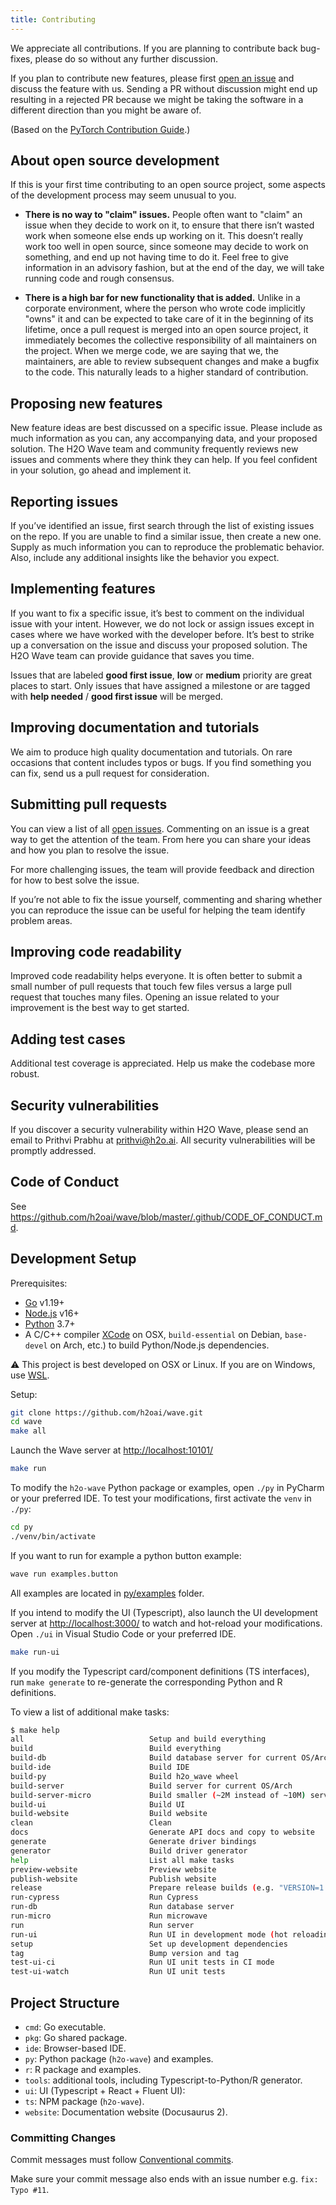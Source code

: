```yaml
---
title: Contributing
---
```


We appreciate all contributions. If you are planning to contribute back bug-fixes, please do so without any further discussion.

If you plan to contribute new features, please first [open an issue](https://github.com/h2oai/wave/issues/new/choose) and discuss the feature with us. Sending a PR without discussion might end up resulting in a rejected PR because we might be taking the software in a different direction than you might be aware of.

(Based on the [PyTorch Contribution Guide](https://pytorch.org/docs/stable/community/contribution_guide.html).)

## About open source development

If this is your first time contributing to an open source project, some aspects of the development process may seem unusual to you.

- **There is no way to "claim" issues.** People often want to "claim" an issue when they decide to work on it, to ensure that there isn’t wasted work when someone else ends up working on it. This doesn’t really work too well in open source, since someone may decide to work on something, and end up not having time to do it. Feel free to give information in an advisory fashion, but at the end of the day, we will take running code and rough consensus.

- **There is a high bar for new functionality that is added.** Unlike in a corporate environment, where the person who wrote code implicitly "owns" it and can be expected to take care of it in the beginning of its lifetime, once a pull request is merged into an open source project, it immediately becomes the collective responsibility of all maintainers on the project. When we merge code, we are saying that we, the maintainers, are able to review subsequent changes and make a bugfix to the code. This naturally leads to a higher standard of contribution.

## Proposing new features

New feature ideas are best discussed on a specific issue. Please include as much information as you can, any accompanying data, and your proposed solution. The H2O Wave team and community frequently reviews new issues and comments where they think they can help. If you feel confident in your solution, go ahead and implement it.

## Reporting issues

If you’ve identified an issue, first search through the list of existing issues on the repo. If you are unable to find a similar issue, then create a new one. Supply as much information you can to reproduce the problematic behavior. Also, include any additional insights like the behavior you expect.

## Implementing features

If you want to fix a specific issue, it’s best to comment on the individual issue with your intent. However, we do not lock or assign issues except in cases where we have worked with the developer before. It’s best to strike up a conversation on the issue and discuss your proposed solution. The H2O Wave team can provide guidance that saves you time.

Issues that are labeled **good first issue**, **low** or **medium** priority are great places to start. Only issues that have assigned a milestone or are tagged with **help needed** / **good first issue** will be merged.

## Improving documentation and tutorials

We aim to produce high quality documentation and tutorials. On rare occasions that content includes typos or bugs. If you find something you can fix, send us a pull request for consideration.

## Submitting pull requests

You can view a list of all [open issues](https://github.com/h2oai/wave/issues). Commenting on an issue is a great way to get the attention of the team. From here you can share your ideas and how you plan to resolve the issue.

For more challenging issues, the team will provide feedback and direction for how to best solve the issue.

If you’re not able to fix the issue yourself, commenting and sharing whether you can reproduce the issue can be useful for helping the team identify problem areas.

## Improving code readability

Improved code readability helps everyone. It is often better to submit a small number of pull requests that touch few files versus a large pull request that touches many files. Opening an issue related to your improvement is the best way to get started.

## Adding test cases

Additional test coverage is appreciated.  Help us make the codebase more robust.

## Security vulnerabilities

If you discover a security vulnerability within H2O Wave, please send an email to Prithvi Prabhu at prithvi@h2o.ai. All security vulnerabilities will be promptly addressed.

## Code of Conduct

See <https://github.com/h2oai/wave/blob/master/.github/CODE_OF_CONDUCT.md>.

## Development Setup

Prerequisites:

- [Go](https://golang.org/) v1.19+
- [Node.js](http://nodejs.org) v16+
- [Python](https://www.python.org/) 3.7+
- A C/C++ compiler [XCode](https://developer.apple.com/xcode/) on OSX, `build-essential` on Debian, `base-devel` on Arch, etc.) to build Python/Node.js dependencies.

:warning: This project is best developed on OSX or Linux. If you are on Windows, use [WSL](https://docs.microsoft.com/en-us/windows/wsl/about).

Setup:

``` bash
git clone https://github.com/h2oai/wave.git
cd wave
make all
```

Launch the Wave server at <http://localhost:10101/>

``` bash
make run
```

To modify the `h2o-wave` Python package or examples, open `./py` in PyCharm or your preferred IDE. To test your modifications, first activate the `venv` in `./py`:

``` bash
cd py
./venv/bin/activate
```

If you want to run for example a python button example:

```bash
wave run examples.button
```

All examples are located in [py/examples](https://github.com/h2oai/wave/tree/master/py/examples) folder.

If you intend to modify the UI (Typescript), also launch the UI development server at <http://localhost:3000/> to watch and hot-reload your modifications. Open `./ui` in Visual Studio Code or your preferred IDE.

``` bash
make run-ui
```

If you modify the Typescript card/component definitions (TS interfaces), run `make generate` to re-generate the corresponding Python and R definitions.

To view a list of additional make tasks:

```bash
$ make help
all                            Setup and build everything
build                          Build everything
build-db                       Build database server for current OS/Arch
build-ide                      Build IDE
build-py                       Build h2o_wave wheel
build-server                   Build server for current OS/Arch
build-server-micro             Build smaller (~2M instead of ~10M) server executable
build-ui                       Build UI
build-website                  Build website
clean                          Clean
docs                           Generate API docs and copy to website
generate                       Generate driver bindings
generator                      Build driver generator
help                           List all make tasks
preview-website                Preview website
publish-website                Publish website
release                        Prepare release builds (e.g. "VERSION=1.2.3 make release)"
run-cypress                    Run Cypress
run-db                         Run database server
run-micro                      Run microwave
run                            Run server
run-ui                         Run UI in development mode (hot reloading)
setup                          Set up development dependencies
tag                            Bump version and tag
test-ui-ci                     Run UI unit tests in CI mode
test-ui-watch                  Run UI unit tests
```

## Project Structure

- `cmd`: Go executable.
- `pkg`: Go shared package.
- `ide`: Browser-based IDE.
- `py`: Python package (`h2o-wave`) and examples.
- `r`: R package and examples.
- `tools`: additional tools, including Typescript-to-Python/R generator.
- `ui`: UI (Typescript + React + Fluent UI):
- `ts`: NPM package (`h2o-wave`).
- `website`: Documentation website (Docusaurus 2).

### Committing Changes

Commit messages must follow [Conventional commits](https://www.conventionalcommits.org/en/v1.0.0/).

Make sure your commit message also ends with an issue number e.g. `fix: Typo #11`.
